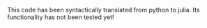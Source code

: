 This code has been syntactically translated from python to julia. 
Its functionality has not been tested yet!
